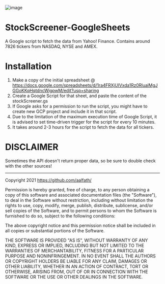 ![image](https://user-images.githubusercontent.com/7084258/148468038-2954e79c-b713-4197-8849-f62df051f53a.png)

# StockScreener-GoogleSheets
A Google script to fetch the data from Yahoo! Finance. Contains around 7826 tickers from NASDAQ, NYSE and AMEX.

# Installation
1. Make a copy of the initial spreadsheet @ https://docs.google.com/spreadsheets/d/1ra4FRXjUIVxda1Rz0RlualMgJGGoKKqHqtdncWigpwM/edit?usp=sharing
2. Create a Google Script for that sheet, and paste the content of the stockScreener.gs
3. If Google asks for a permission to run the script, you might have to create new GCP project and include it in that script.
4. Due to the limitation of the maximum execution time of Google Script, it is advised to set time-driven trigger for the script for every 10 minutes.
5. It takes around 2-3 hours for the script to fetch the data for all tickers.

# DISCLAIMER
Sometimes the API doesn't return proper data, so be sure to double check with the other sources!

---

Copyright 2021 https://github.com/aalfath/

Permission is hereby granted, free of charge, to any person obtaining a copy of this software and associated documentation files (the "Software"), to deal in the Software without restriction, including without limitation the rights to use, copy, modify, merge, publish, distribute, sublicense, and/or sell copies of the Software, and to permit persons to whom the Software is furnished to do so, subject to the following conditions:

The above copyright notice and this permission notice shall be included in all copies or substantial portions of the Software.

THE SOFTWARE IS PROVIDED "AS IS", WITHOUT WARRANTY OF ANY KIND, EXPRESS OR IMPLIED, INCLUDING BUT NOT LIMITED TO THE WARRANTIES OF MERCHANTABILITY, FITNESS FOR A PARTICULAR PURPOSE AND NONINFRINGEMENT. IN NO EVENT SHALL THE AUTHORS OR COPYRIGHT HOLDERS BE LIABLE FOR ANY CLAIM, DAMAGES OR OTHER LIABILITY, WHETHER IN AN ACTION OF CONTRACT, TORT OR OTHERWISE, ARISING FROM, OUT OF OR IN CONNECTION WITH THE SOFTWARE OR THE USE OR OTHER DEALINGS IN THE SOFTWARE.
